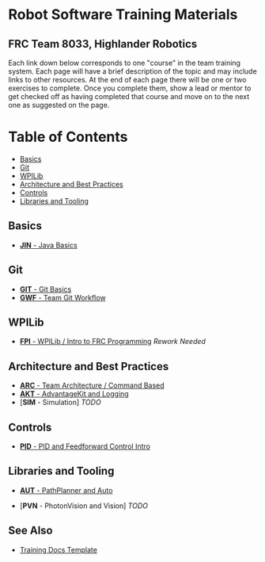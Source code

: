 # Robot Software Training Materials
## FRC Team 8033, Highlander Robotics

Each link down below corresponds to one "course" in the team training system.
Each page will have a brief description of the topic and may include links to other resources.
At the end of each page there will be one or two exercises to complete.
Once you complete them, show a lead or mentor to get checked off as having completed that course and move on to the next one as suggested on the page.

# Table of Contents
- [Basics](#basics)
- [Git](#git)
- [WPILib](#wpilib)
- [Architecture and Best Practices](#architecture-and-best-practices)
- [Controls](#controls)
- [Libraries and Tooling](#libraries-and-tooling)

## Basics
- [**JIN** - Java Basics](Java.md)

## Git

- [**GIT** - Git Basics](BasicGit.md)
- [**GWF** - Team Git Workflow](GitWorkflow.md)

## WPILib

- [**FPI** - WPILib / Intro to FRC Programming](WPILib.md) *Rework Needed*

## Architecture and Best Practices

- [**ARC** - Team Architecture / Command Based](CommandBased.md)
- [**AKT** - AdvantageKit and Logging](AdvantageKit.md)
- [**SIM** - Simulation] *TODO*

## Controls

- [**PID** - PID and Feedforward Control Intro](ControlsIntro.md)

## Libraries and Tooling

- [**AUT** - PathPlanner and Auto](PathPlanner.md)

- [**PVN** - PhotonVision and Vision] *TODO*

## See Also

- [Training Docs Template](Template.md)
